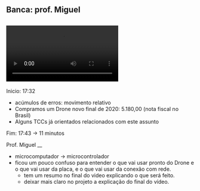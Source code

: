 ## Banca: prof. Miguel
## ![video](./tcc_MatheusMahnke_2021-05-03_PreProjeto_Defesa.mp4)

Inicio: 17:32

  - acúmulos de erros: movimento relativo
  - Compramos um Drone novo final de 2020: 5.180,00 (nota fiscal no Brasil)
  - Alguns TCCs já orientados relacionados com este assunto

Fim: 17:43 -> 11 minutos

Prof. Miguel __
- microcomputador -> microcontrolador
- ficou um pouco confuso para entender o que vai usar pronto do Drone e o que vai usar da placa, e o que vai usar da conexão com rede.
  - tem um resumo no final do video explicando o que será feito.
  - deixar mais claro no projeto a explicação do final do vídeo.



